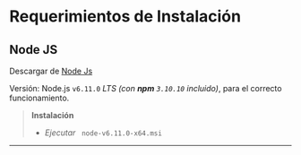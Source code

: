 # Requerimientos de Instalación



## Node JS
Descargar de [Node Js](https://nodejs.org/es/download/) 

Versión: Node.js  `v6.11.0` *LTS*  *(con **npm** `3.10.10` incluido)*, para 	el correcto funcionamiento.




>**Instalación**
>
> - *Ejecutar* ` node-v6.11.0-x64.msi`
----------








